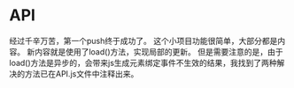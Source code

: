 # API
经过千辛万苦，第一个push终于成功了。
这个小项目功能很简单，大部分都是内容。
新内容就是使用了load()方法，实现局部的更新。
但是需要注意的是，由于load()方法是异步的，会带来js生成元素绑定事件不生效的结果，我找到了两种解决的方法已在API.js文件中注释出来。
